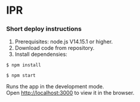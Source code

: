 # IPR

### Short deploy instructions

1. Prerequisites: node.js V14.15.1 or higher.
2. Download code from repository.
3. Install dependensies:
```
$ npm install
```

```
$ npm start
```
Runs the app in the development mode.\
Open [http://localhost:3000](http://localhost:3000) to view it in the browser.